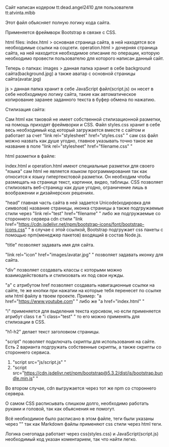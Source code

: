 Сайт написан кодером tt:dead.angel2410 для пользователя tt:atvinta.mlbb

Этот файл обьясняет полную логику кода сайта.

Применяется фреймворк Bootstrap в связке с CSS.

html files:
index.html > основная страница сайта, в ней находятся все необходимые ссылки на соцсети.
operation.html > дочерняя страница сайта, на ней находится необходимое описание по операции, которую необходимо провести пользователю для которого написан данный сайт.

Теперь о папках:
images > данная папка хранит в себе background сайта(background.jpg) а также аватар с основной страницы сайта(avatar.jpg)

js > данная папка хранит в себе JavaScript файл(script.js) он несет в себе необходимую логику сайта, такие как автоматическое копирование заранее заданного текста в буфер обмена по нажатию. 

Стилизация сайта:


Сам html как таковой не имеет собственной стилизационной разметки, на помощь приходят фреймворки и CSS. Файл styles.css хранит в себе весь необходимый код который загружается вместе с сайтом и работает за счет "link rel="stylesheet" href="styles.css" " сам css файл можно назвать как душе угодно, главное указывать точно такое же название в поле "link rel="stylesheet" href="filename.css" "

html разметки в файле:

index.html и operation.html имеют специальные разметки для своего "языка" сам html не является языком программирования так как относится к языку гипертекстовой разметки. Он необходим чтобы размещать на странице текст, картинки, видео, таблицы. CSS позволяет стилизовать веб-страницу как душе угодно, ограничение лишь в воображении и дизайнерских решениях.

"head" главная часть сайта в ней задается Unicode(кодировка для символов) название страницы, иконка страницы а также подгружаемые стили через "link rel="test" href="filename" " либо же подгружаемые со стороннего сервера cdn стили "link href="https://cdn.jsdelivr.net/npm/bootstrap-icons/font/bootstrap-icons.css" " в случае с этой ссылкой, Bootstrap подгружает css пакеты с помощью npm(менеджер пакетов) входящий в состав Node.js.

"title" позволяет задавать имя для сайта.

"link rel="icon" href="images/avatar.jpg" " позволяет задавать иконку для сайта.

"div" позволяет создавать классы с которыми можно взаимодействовать и стилизовать их под свои нужды.

"a" с атрибутом href позволяет создавать навигационные ссылки на сайте, те же кнопки при нажатии на которые тебя перенесет по ссылке или html файлу в твоем проекте. Пример: "a href="https://www.youtube.com" " либо же "a href="index.html" "

"i" применяется для выделения текста курсивом, но если применяется атрибут class т.е "i class="test" " то его можно применять для стилизации в CSS.

"h1-h2" делает текст заголовком страницы.

"script" позволяет подключать скрипты для использования на сайте. Есть 2 варианта подгружать собственные скрипты, а также скрипты со стороннего сервиса. 
1. "script src="js/script.js" "
2. "script src="https://cdn.jsdelivr.net/npm/bootstrap@5.3.2/dist/js/bootstrap.bundle.min.js" "

Во втором случае, cdn выгружается через тот же npm со стороннего сервера.

О самом CSS расписывать слишком долго, необходимо работать руками и головой, так как обьяснения не помогут.

Всё необходимое было расписано в этом файле, теги были указаны через "" так как Markdown файлы применяют css стили через html теги.

Логика снегопада работает через css(styles.css) и JavaScript(script.js) необходимый код указан коментарием, так что найти легко.